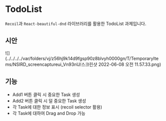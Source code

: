 # TodoList
`Recoil`과 `React-beautiful-dnd` 라이브러리를 활용한 TodoList 과제입니다.

## 시안
![](../../../../var/folders/vj/z56hj9k14d9fgsp90z8blvyh0000gn/T/TemporaryItems/NSIRD_screencaptureui_Vn93nU/스크린샷 2022-06-08 오전 11.57.33.png)

## 기능
* Add1 버튼 클릭 시 중요한 Task 생성
* Add2 버튼 클릭 시 덜 중요한 Task 생성
* 각 Task에 대한 정보 표시 (recoil selector 활용)
* 각 Task에 대하여 Drag and Drop 가능
